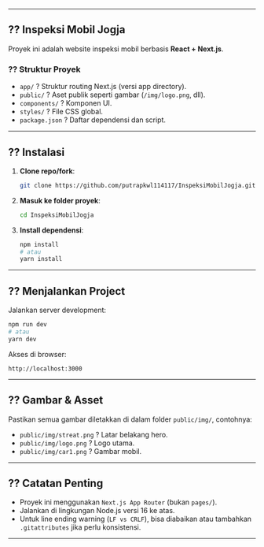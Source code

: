 
---

## ?? Inspeksi Mobil Jogja

Proyek ini adalah website inspeksi mobil berbasis **React + Next.js**.

### ?? Struktur Proyek

- `app/` ? Struktur routing Next.js (versi app directory).
- `public/` ? Aset publik seperti gambar (`/img/logo.png`, dll).
- `components/` ? Komponen UI.
- `styles/` ? File CSS global.
- `package.json` ? Daftar dependensi dan script.

---

## ?? Instalasi

1. **Clone repo/fork**:
   ```bash
   git clone https://github.com/putrapkwl114117/InspeksiMobilJogja.git
   ```

2. **Masuk ke folder proyek**:
   ```bash
   cd InspeksiMobilJogja
   ```

3. **Install dependensi**:
   ```bash
   npm install
   # atau
   yarn install
   ```

---

## ?? Menjalankan Project

Jalankan server development:
```bash
npm run dev
# atau
yarn dev
```

Akses di browser:
```
http://localhost:3000
```

---

## ?? Gambar & Asset

Pastikan semua gambar diletakkan di dalam folder `public/img/`, contohnya:
- `public/img/streat.png` ? Latar belakang hero.
- `public/img/logo.png` ? Logo utama.
- `public/img/car1.png` ? Gambar mobil.

---

## ?? Catatan Penting

- Proyek ini menggunakan `Next.js App Router` (bukan `pages/`).
- Jalankan di lingkungan Node.js versi 16 ke atas.
- Untuk line ending warning (`LF vs CRLF`), bisa diabaikan atau tambahkan `.gitattributes` jika perlu konsistensi.

---



